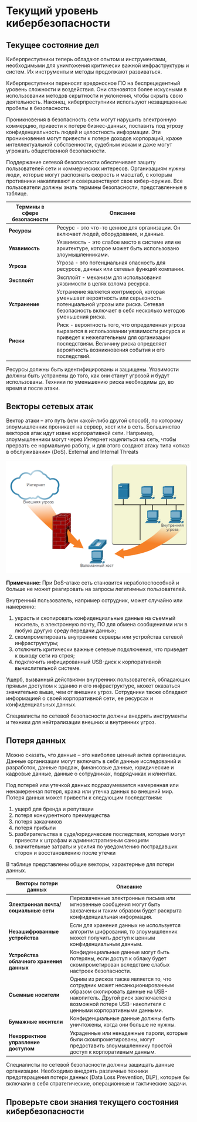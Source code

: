 # Текущий уровень кибербезопасности

<!-- 3.1.1 -->
## Текущее состояние дел
Киберпреступники теперь обладают опытом и инструментами, необходимыми для уничтожения критически важной инфраструктуры и систем. Их инструменты и методы продолжают развиваться.

Киберпреступники переносят вредоносное ПО на беспрецедентный уровень сложности и воздействия. Они становятся более искусными в использовании методов скрытности и уклонения, чтобы скрыть свою деятельность. Наконец, киберпреступники используют незащищенные пробелы в безопасности.

Проникновения в безопасность сети могут нарушить электронную коммерцию, привести к потере бизнес-данных, поставить под угрозу конфиденциальность людей и целостность информации. Эти проникновения могут привести к потере доходов корпораций, краже интеллектуальной собственности, судебным искам и даже могут угрожать общественной безопасности.

Поддержание сетевой безопасности обеспечивает защиту пользователей сети и коммерческих интересов. Организациям нужны люди, которые могут распознать скорость и масштаб, с которым противники накапливают и совершенствуют свое кибер-оружие. Все пользователи должны знать термины безопасности, представленные в таблице.

| **Термины в сфере безопасности** | **Описание** |
| --- | --- |
| **Ресурсы** | Ресурс - это что-то ценное для организации. Он включает людей, оборудование, и данные. |
| **Уязвимость** | Уязвимость - это слабое место в системе или ее архитектуре, которое может быть использовано злоумышленниками. |
| **Угроза** | Угроза - это потенциальная опасность для ресурсов, данных или сетевых функций компании. |
| **Эксплойт** | Эксплойт - механизм для использования уязвимости в целях взлома ресурса. |
| **Устранение** | Устранение является контрмерой, которая уменьшает вероятность или серьезность потенциальной угрозы или риска. Сетевая безопасность включает в себя несколько методов уменьшения риска. |
| **Риски** | Риск - вероятность того, что определенная угроза выразится в использовании уязвимости ресурса и приведет к нежелательным для организации последствиям. Величину риска определяет вероятность возникновения события и его последствий. |

Ресурсы должны быть идентифицированы и защищены. Уязвимости должны быть устранены до того, как они станут угрозой и будут использованы. Техники по уменьшению риска необходимы до, во время и после атаки.

<!-- 3.1.2 -->
## Векторы сетевых атак
Вектор атаки – это путь (или какой-либо другой способ), по которому злоумышленник проникает на сервер, хост или в сеть. Большинство векторов атак идут извне корпоративной сети. Например, злоумышленники могут через Интернет нацелиться на сеть, чтобы прервать ее нормальную работу, и для этого создают атаку типа «отказ в обслуживании» (DoS).
External and Internal Threats

![](./assets/3.1.2.PNG)

**Примечание:** При DoS-атаке сеть становится неработоспособной и больше не может реагировать на запросы легитимных пользователей.

Внутренний пользователь, например сотрудник, может случайно или намеренно:

1. украсть и скопировать конфиденциальные данные на съемный носитель, в электронную почту, ПО для обмена сообщениями или в любую другую среду передачи данных;
2. скомпрометировать внутренние серверы или устройства сетевой инфраструктуры;
3. отключить критически важные сетевые подключения, что приведет к выходу сети из строя;
4. подключить инфицированный USB-диск к корпоративной вычислительной системе.

Ущерб, вызванный действиями внутренних пользователей, обладающих прямым доступом к зданию и его инфраструктуре, может оказаться значительно выше, чем от внешних угроз. Сотрудники также обладают информацией о своей корпоративной сети, ее ресурсах и конфиденциальных данных.

Специалисты по сетевой безопасности должны внедрять инструменты и техники для нейтрализации внешних и внутренних угроз.

<!-- 3.1.3 -->
## Потеря данных
Можно сказать, что данные – это наиболее ценный актив организации. Данные организации могут включать в себя данные исследований и разработок, данные продаж, финансовые данные, юридические и кадровые данные, данные о сотрудниках, подрядчиках и клиентах.

Под потерей или утечкой данных подразумевается намеренная или ненамеренная потеря, кража или утечка данных во внешний мир. Потеря данных может привести к следующим последствиям:

1. ущерб для бренда и репутации
2. потеря конкурентного преимущества
3. потеря заказчиков
4. потеря прибыли
5. разбирательства в суде/юридические последствия, которые могут привести к штрафам и административным санкциям
6. значительные затраты и усилия по уведомлению пострадавших сторон и восстановлению после утечки

В таблице представлены общие векторы, характерные для потери данных.

| **Векторы потери данных** | **Описание** |
| --- | --- |
| **Электронная почта/социальные сети** | Перехваченные электронные письма или мгновенные сообщения могут быть захвачены и таким образом будет раскрыта конфиденциальная информация. |
| **Незашифрованные устройства** | Если для хранения данных не используется алгоритм шифрования, то злоумышленник может получить доступ к ценным конфиденциальным данным. |
| **Устройства облачного хранения данных** | Конфиденциальные данные могут быть потеряны, если доступ к облаку будет скомпрометирован вследствие слабых настроек безопасности. |
| **Съемные носители** | Одним из рисков также является то, что сотрудник может несанкционированным образом скопировать данные на USB-накопитель. Другой риск заключается в возможной потере USB-накопителя с ценными корпоративными данными. |
| **Бумажные носители** | Конфиденциальные данные должны быть уничтожены, когда они больше не нужны. |
| **Некорректное управление доступом** | Украденные или ненадежные пароли, которые были скомпрометированы, могут предоставить злоумышленнику простой доступ к корпоративным данным. |

Специалисты по сетевой безопасности должны защищать данные организации. Необходимо внедрять различные техники предотвращения потери данных (Data Loss Prevention, DLP), которые бы включали в себя стратегические, операционные и тактические задачи.

<!-- 3.1.4 -->
## Проверьте свои знания текущего состояния кибербезопасности

<!-- остался квиз 3.1.4 -->